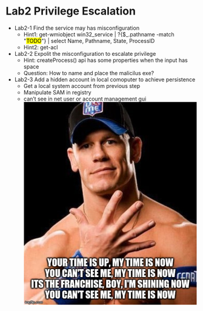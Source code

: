 # Lab2 Privilege Escalation
- Lab2-1 Find the service may has misconfiguration
    - Hint1: get-wmiobject win32_service | ?{$_.pathname -match "<mark>TODO</mark>"} | select Name, Pathname, State, ProcessID 
    - Hint2: get-acl
- Lab2-2 Expolit the misconfiguration to escalate privilege
    - Hint: createProcess() api has some properties when the input has space
    - Question: How to name and place the malicilus exe?
- Lab2-3 Add a hidden account in local comoputer to achieve persistence
    - Get a local system account from previous step
    - Manipulate SAM in registry
    - can’t see in net user or account management gui
![you can't see me](./ycm.jpg)
